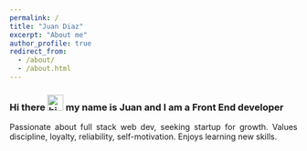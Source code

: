 ```yaml
---
permalink: /
title: "Juan Diaz"
excerpt: "About me"
author_profile: true
redirect_from:
  - /about/
  - /about.html
---
```


### Hi there <img src="https://user-images.githubusercontent.com/1303154/88677602-1635ba80-d120-11ea-84d8-d263ba5fc3c0.gif" width="28px" alt="hi"> my name is Juan and I am a Front End developer

<p align="justify">
Passionate about full stack web dev, seeking startup for growth. Values discipline, loyalty, reliability, self-motivation. Enjoys learning new skills.</p>

<!-- <div align="center">
  <a href="https://jpdiaz.dev">
    <img src="../images/avatar.svg" width="300" alt="2">
    <img src="../images/avatar.png" width="300" alt="3">
  </a>
</div> -->
